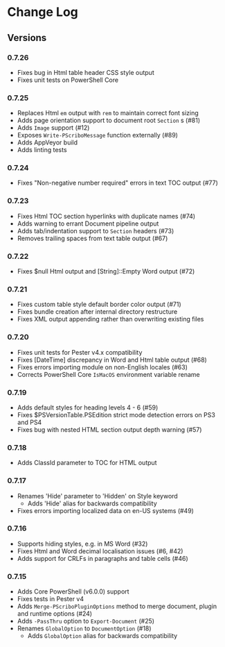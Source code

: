 # Change Log #

## Versions ##

### 0.7.26 ###

* Fixes bug in Html table header CSS style output
* Fixes unit tests on PowerShell Core

### 0.7.25 ###

* Replaces Html `em` output with `rem` to maintain correct font sizing
* Adds page orientation support to document root `Section` s (#81)
* Adds `Image` support (#12)
* Exposes `Write-PScriboMessage` function externally (#89)
* Adds AppVeyor build
* Adds linting tests

### 0.7.24 ###

* Fixes "Non-negative number required" errors in text TOC output (#77)

### 0.7.23 ###

* Fixes Html TOC section hyperlinks with duplicate names (#74)
* Adds warning to errant Document pipeline output
* Adds tab/indentation support to `Section` headers (#73)
* Removes trailing spaces from text table output (#67)

### 0.7.22 ###

* Fixes $null Html output and [String]::Empty Word output (#72)

### 0.7.21 ###

* Fixes custom table style default border color output (#71)
* Fixes bundle creation after internal directory restructure
* Fixes XML output appending rather than overwriting existing files

### 0.7.20 ###

* Fixes unit tests for Pester v4.x compatibility
* Fixes [DateTime] discrepancy in Word and Html table output (#68)
* Fixes errors importing module on non-English locales (#63)
* Corrects PowerShell Core `IsMacOS` environment variable rename

### 0.7.19 ###

* Adds default styles for heading levels 4 - 6 (#59)
* Fixes $PSVersionTable.PSEdition strict mode detection errors on PS3 and PS4
* Fixes bug with nested HTML section output depth warning (#57)

### 0.7.18 ###

* Adds ClassId parameter to TOC for HTML output

### 0.7.17 ###

* Renames 'Hide' parameter to 'Hidden' on Style keyword
  * Adds 'Hide' alias for backwards compatibility
* Fixes errors importing localized data on en-US systems (#49)

### 0.7.16 ###

* Supports hiding styles, e.g. in MS Word (#32)
* Fixes Html and Word decimal localisation issues (#6, #42)
* Adds support for CRLFs in paragraphs and table cells (#46)

### 0.7.15 ###

* Adds Core PowerShell (v6.0.0) support
* Fixes tests in Pester v4
* Adds `Merge-PScriboPluginOptions` method to merge document, plugin and runtime options (#24)
* Adds `-PassThru` option to `Export-Document` (#25)
* Renames `GlobalOption` to `DocumentOption` (#18)
  * Adds `GlobalOption` alias for backwards compatibility
